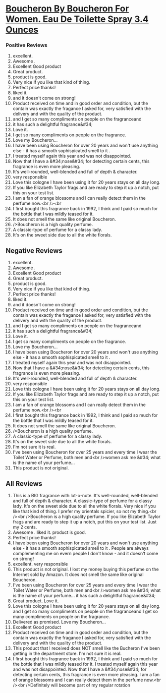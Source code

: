 # [Boucheron By Boucheron For Women. Eau De Toilette Spray 3.4 Ounces](https://products.checkmycream.com/products/Boucheron-By-Boucheron-For-Women.-Eau-De-Toilette-Spray-3.4-Ounces.html)

### Positive Reviews

<ol>
      <li>excellent.</li>
      <li>Awesome .</li>
      <li>Excellent Good product</li>
      <li>Great product.  </li>
      <li>product is good.</li>
      <li>Very nice if you like that kind of thing.</li>
      <li>Perfect price thanks!</li>
      <li>liked it.</li>
      <li>and it doesn&#x27;t come on strong!</li>
      <li>Product received on time and in good order and condition, but the contain was exactly the fragance I asked for, very satisfied with the delivery and with the quality of the product.</li>
      <li>and I get so many compliments on people on the fragranceand</li>
      <li>it has such a delightful fragrance&amp;#34;</li>
      <li>Love it.</li>
      <li>I get so many compliments on people on the fragrance.</li>
      <li>Love my Boucheron...</li>
      <li>I have been using Boucheron for over 20 years and won&#x27;t use anything else - it has a smooth sophispicated smell to it .  </li>
      <li>I treated myself again this year and was not disappointed.</li>
      <li>Now that I have a &amp;#34;nose&amp;#34; for detecting certain cents, this fragrance is even more pleasing.</li>
      <li>It&#x27;s well-rounded, well-blended and full of depth &amp; character.</li>
      <li>very responsible</li>
      <li>Love this cologne I have been using it for 20 years stays on all day long.</li>
      <li>If you like Elizabeth Taylor frags and are ready to step it up a notch, put this on your test list.</li>
      <li>I am a fan of orange blossoms and I can really detect them in the perfume now.&lt;br /&gt;&lt;br</li>
      <li>I first bought this fragrance back in 1992, I think and I paid so much for the bottle that I was mildly teased for it.</li>
      <li>It does not smell the same like original Boucheron.</li>
      <li>/&gt;Boucheron is a high quality perfume.</li>
      <li>A classic-type of perfume for a classy lady.</li>
      <li>It&#x27;s on the sweet side due to all the white florals.</li>
</ol>


<h2>Negative Reviews</h2>
<ol>
<li> excellent.</li>
<li> Awesome .</li>
<li> Excellent Good product</li>
<li> Great product.  </li>
<li> product is good.</li>
<li> Very nice if you like that kind of thing.</li>
<li> Perfect price thanks!</li>
<li> liked it.</li>
<li> and it doesn&#x27;t come on strong!</li>
<li> Product received on time and in good order and condition, but the contain was exactly the fragance I asked for, very satisfied with the delivery and with the quality of the product.</li>
<li> and I get so many compliments on people on the fragranceand</li>
<li> it has such a delightful fragrance&amp;#34;</li>
<li> Love it.</li>
<li> I get so many compliments on people on the fragrance.</li>
<li> Love my Boucheron...</li>
<li> I have been using Boucheron for over 20 years and won&#x27;t use anything else - it has a smooth sophispicated smell to it .  </li>
<li> I treated myself again this year and was not disappointed.</li>
<li> Now that I have a &amp;#34;nose&amp;#34; for detecting certain cents, this fragrance is even more pleasing.</li>
<li> It&#x27;s well-rounded, well-blended and full of depth &amp; character.</li>
<li> very responsible</li>
<li> Love this cologne I have been using it for 20 years stays on all day long.</li>
<li> If you like Elizabeth Taylor frags and are ready to step it up a notch, put this on your test list.</li>
<li> I am a fan of orange blossoms and I can really detect them in the perfume now.&lt;br /&gt;&lt;br</li>
<li> I first bought this fragrance back in 1992, I think and I paid so much for the bottle that I was mildly teased for it.</li>
<li> It does not smell the same like original Boucheron.</li>
<li> /&gt;Boucheron is a high quality perfume.</li>
<li> A classic-type of perfume for a classy lady.</li>
<li> It&#x27;s on the sweet side due to all the white florals.</li>
<li> I&#x27;m not sure it is real.</li>
<li> I&#x27;ve been using Boucheron for over 25 years and every time I wear the Toilet Water or Perfume, both men and&lt;br /&gt;women ask me &amp;#34; what is the name of your perfume...</li>
<li> This product is not original.</li>
</ol>

<h2>All Reviews</h2>

<ol>
    <li> This is a BIG fragrance with lot-o-note. It&#x27;s well-rounded, well-blended and full of depth &amp; character. A classic-type of perfume for a classy lady. It&#x27;s on the sweet side due to all the white florals. Very nice if you like that kind of thing. I prefer my orientals spicier, so not my thing.&lt;br /&gt;&lt;br /&gt;Boucheron is a high quality perfume. If you like Elizabeth Taylor frags and are ready to step it up a notch, put this on your test list. Just my 2 cents.</li>
    <li> Awesome . liked it. product is good.</li>
    <li> Perfect price thanks!</li>
    <li> I have been using Boucheron for over 20 years and won&#x27;t use anything else - it has a smooth sophispicated smell to it .  People are always complementing me on evern people I don&#x27;t know -  and it doesn&#x27;t come on strong!</li>
    <li> excellent. very responsible</li>
    <li> This product is not original. I lost my money buying this perfume on the Internet sold by Amazon. It does not smell the same like original Boucheron.</li>
    <li> I&#x27;ve been using Boucheron for over 25 years and every time I wear the Toilet Water or Perfume, both men and&lt;br /&gt;women ask me &amp;#34; what is the name of your perfume... it has such a delightful fragrance&amp;#34;</li>
    <li> Great product.  Love it.</li>
    <li> Love this cologne I have been using it for 20 years stays on all day long. and I get so many compliments on people on the fragranceand I get so many compliments on people on the fragrance.</li>
    <li> Delivered as promised.  Love my Boucheron...</li>
    <li> Excellent Good product</li>
    <li> Product received on time and in good order and condition, but the contain was exactly the fragance I asked for, very satisfied with the delivery and with the quality of the product.</li>
    <li> This product that I received does NOT smell like the Bucheron I&#x27;ve been getting in the department store.  I&#x27;m not sure it is real.</li>
    <li> I first bought this fragrance back in 1992, I think and I paid so much for the bottle that I was mildly teased for it. I treated myself again this year and was not disappointed. Now that I have a &amp;#34;nose&amp;#34; for detecting certain cents, this fragrance is even more pleasing. I am a fan of orange blossoms and I can really detect them in the perfume now.&lt;br /&gt;&lt;br /&gt;Definitely will become part of my regular rotation</li>
</ol>




